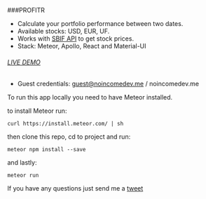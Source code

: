 ###PROFITR

- Calculate your portfolio performance between two dates.
- Available stocks: USD, EUR, UF.
- Works with [SBIF API](https://api.sbif.cl/) to get stock prices.
- Stack: Meteor, Apollo, React and Material-UI

###### [LIVE DEMO](https://profitr.now.sh)

- Guest credentials: guest@noincomedev.me / noincomedev.me

To run this app locally you need to have Meteor installed.

to install Meteor run:

`curl https://install.meteor.com/ | sh`

then clone this repo, cd to project and run:

`meteor npm install --save`

and lastly:

`meteor run`

If you have any questions just send me a [tweet](https://twitter.com/noincomedev)
